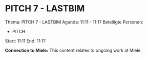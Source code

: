 # PITCH 7 - LASTBIM
Thema: PITCH 7 - LASTBIM
Agenda: 11:11 - 11:17
Beteiligte Personen:
- PITCH

Start: 11:11
End: 11:17

**Connection to Miele:** This content relates to ongoing work at Miele.
